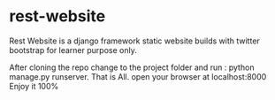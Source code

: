 # rest-website
Rest Website is a django framework static website builds with twitter bootstrap for learner purpose only.

 After cloning the repo change to the project folder and run : python manage.py runserver.
That is All. open your browser at localhost:8000
Enjoy it 100%
